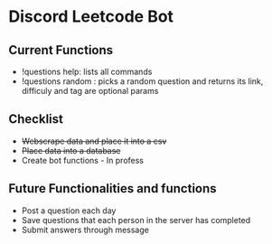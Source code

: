 # Discord Leetcode Bot
## Current Functions
* !questions help: lists all commands
* !questions random <difficulty> <tag>: picks a random question and returns its link, difficuly and tag are optional params
## Checklist
* ~~Webscrape data and place it into a csv~~
* ~~Place data into a database~~
* Create bot functions - In profess
## Future Functionalities and functions
* Post a question each day
* Save questions that each person in the server has completed
* Submit answers through message

